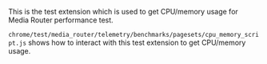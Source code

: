 This is the test extension which is used to get CPU/memory usage for Media
Router performance test.

`chrome/test/media_router/telemetry/benchmarks/pagesets/cpu_memory_script.js`
shows how to interact with this test extension to get CPU/memory usage.
